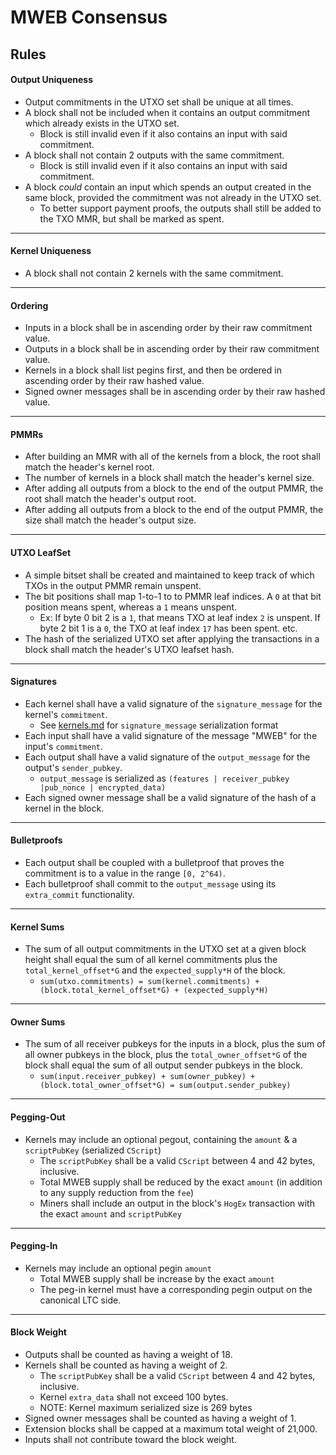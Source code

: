 # MWEB Consensus

## Rules

#### Output Uniqueness

* Output commitments in the UTXO set shall be unique at all times.
* A block shall not be included when it contains an output commitment which already exists in the UTXO set.
  * Block is still invalid even if it also contains an input with said commitment.
* A block shall not contain 2 outputs with the same commitment.
  * Block is still invalid even if it also contains an input with said commitment.
* A block *could* contain an input which spends an output created in the same block, provided the commitment was not already in the UTXO set.
  * To better support payment proofs, the outputs shall still be added to the TXO MMR, but shall be marked as spent.
---

#### Kernel Uniqueness

* A block shall not contain 2 kernels with the same commitment.
---

#### Ordering

* Inputs in a block shall be in ascending order by their raw commitment value.
* Outputs in a block shall be in ascending order by their raw commitment value.
* Kernels in a block shall list pegins first, and then be ordered in ascending order by their raw hashed value.
* Signed owner messages shall be in ascending order by their raw hashed value.
---

#### PMMRs

* After building an MMR with all of the kernels from a block, the root shall match the header's kernel root.
* The number of kernels in a block shall match the header's kernel size.
* After adding all outputs from a block to the end of the output PMMR, the root shall match the header's output root.
* After adding all outputs from a block to the end of the output PMMR, the size shall match the header's output size.
---

#### UTXO LeafSet

* A simple bitset shall be created and maintained to keep track of which TXOs in the output PMMR remain unspent.
* The bit positions shall map 1-to-1 to to PMMR leaf indices. A `0` at that bit position means spent, whereas a `1` means unspent. 
  * Ex: If byte 0 bit 2 is a `1`, that means TXO at leaf index `2` is unspent. If byte 2 bit 1 is a `0`, the TXO at leaf index `17` has been spent. etc.
* The hash of the serialized UTXO set after applying the transactions in a block shall match the header's UTXO leafset hash.
---

#### Signatures

* Each kernel shall have a valid signature of the `signature_message` for the kernel's `commitment`.
  * See [kernels.md](./kernels.md) for `signature_message` serialization format
* Each input shall have a valid signature of the message "MWEB" for the input's `commitment`.
* Each output shall have a valid signature of the `output_message` for the output's `sender_pubkey`.
  * `output_message` is serialized as `(features | receiver_pubkey |pub_nonce | encrypted_data)`
* Each signed owner message shall be a valid signature of the hash of a kernel in the block.
---

#### Bulletproofs

* Each output shall be coupled with a bulletproof that proves the commitment is to a value in the range `[0, 2^64)`.
* Each bulletproof shall commit to the `output_message` using its `extra_commit` functionality.
---

#### Kernel Sums

* The sum of all output commitments in the UTXO set at a given block height shall equal the sum of all kernel commitments plus the `total_kernel_offset*G` and the `expected_supply*H` of the block.
  * `sum(utxo.commitments) = sum(kernel.commitments) + (block.total_kernel_offset*G) + (expected_supply*H)`
---

#### Owner Sums

* The sum of all receiver pubkeys for the inputs in a block, plus the sum of all owner pubkeys in the block, plus the `total_owner_offset*G` of the block shall equal the sum of all output sender pubkeys in the block.
  * `sum(input.receiver_pubkey) + sum(owner_pubkey) + (block.total_owner_offset*G) = sum(output.sender_pubkey)`
---

#### Pegging-Out

* Kernels may include an optional pegout, containing the `amount` & a `scriptPubKey` (serialized `CScript`)
  * The `scriptPubKey` shall be a valid `CScript` between 4 and 42 bytes, inclusive.
  * Total MWEB supply shall be reduced by the exact `amount` (in addition to any supply reduction from the `fee`)
  * Miners shall include an output in the block's `HogEx` transaction with the exact `amount` and `scriptPubKey`
---

#### Pegging-In

* Kernels may include an optional pegin `amount`
  * Total MWEB supply shall be increase by the exact `amount`
  * The peg-in kernel must have a corresponding pegin output on the canonical LTC side.
---

#### Block Weight

* Outputs shall be counted as having a weight of 18.
* Kernels shall be counted as having a weight of 2.
  * The `scriptPubKey` shall be a valid `CScript` between 4 and 42 bytes, inclusive.
  * Kernel `extra_data` shall not exceed 100 bytes.
  * NOTE: Kernel maximum serialized size is 269 bytes
* Signed owner messages shall be counted as having a weight of 1.
* Extension blocks shall be capped at a maximum total weight of 21,000.
* Inputs shall not contribute toward the block weight.